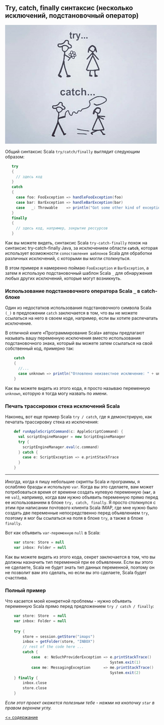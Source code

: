 ## Try, catch, finally синтаксис (несколько исключений, подстановочный оператор)

![alt text](https://github.com/steklopod/Functions/blob/master/src/main/resources/images/try-catch.png "try-catch")

Общий синтаксис Scala `try/catch/finally` выглядит следующим образом:

<!-- code -->
```scala
   try
   {
     // здесь код
   } 
   catch
   {
     case foo: FooException => handleFooException(foo)
     case bar: BarException => handleBarException(bar)
     case   _: Throwable    => println("Got some other kind of exception")
   }
   finally
   {
     // здесь код, например, закрытие рессурсов
   } 
```

Как вы можете видеть, синтаксис Scala `try-catch-finally` похож на синтаксис try-catch-finally Java, за исключением 
области **`catch`**, которая использует возможности `сопоставления шаблонов` Scala для обработки различных исключений, 
с которыми вы могли столкнуться.

В этом примере я намеренно поймаю `FooException` и `BarException`, а затем я использую подстановочный шаблон Scala 
`_` для обнаружения любых других исключений, которые могут возникнуть.

### Использование подстановочного оператора Scala `_` в catch-блоке

Один из недостатков использования подстановочного символа Scala `(_)` в предложении `catch` заключается в том, что 
вы не можете ссылаться на него в своем коде, например, если вы хотите распечатать исключение.

В отличной книге «Программирование Scala» авторы предлагают называть вашу переменную исключения вместо использования 
подстановочного знака, который вы можете затем ссылаться на свой собственный код, примерно так:

<!-- code -->
```scala
    catch
    {
      //...
      case unknown => println("Отловлено неизвестное исключение: " + unknown)
    }
```

Как вы можете видеть из этого кода, я просто называю переменную `unknown`, которую я тогда могу назвать по имени.

### Печать трассировки стека исключений Scala

Наконец, вот еще пример Scala `try / catch`, где я демонстрирую, как печатать трассировку стека из исключения:

<!-- code -->
```scala
    def runAppleScriptCommand(c: AppleScriptCommand) {
      val scriptEngineManager = new ScriptEngineManager
      try {
        scriptEngineManager.eval(c.command)
      } catch {
        case e: ScriptException => e.printStackTrace
      }
    }
```

___

Иногда, когда я пишу небольшие скрипты Scala и программы, я ослабляю бразды и использую `var`. Когда вы это сделаете,
 вам может потребоваться время от времени создать нулевую переменную (**`var`**, а не `val`), например, когда вам нужно 
 объявить переменную прямо перед ее использованием в блоке `try, catch, finally`. Я просто столкнулся с этим при 
 написании почтового клиента Scala IMAP, где мне нужно было создать две переменные непосредственно перед объявлением 
 `try`, поэтому я мог бы ссылаться на поля в блоке `try`, а также в блоке `finally`.

Вот как объявить `var-переменную` `null`  в Scala:

<!-- code -->
```scala
    var store: Store = null
    var inbox: Folder = null
```

Как вы можете видеть из этого кода, секрет заключается в том, что вы должны назначить тип переменной при ее объявлении. 
Если вы этого не сделаете, Scala не будет знать тип данных переменной, поэтому он не позволит вам это сделать, но если 
вы это сделаете, Scala будет счастлива.

### Полный пример
Что касается моей конкретной проблемы - нужно объявить переменную Scala прямо перед предложением `try / catch / finally`:

<!-- code -->
```scala
    var store: Store  = null
    var inbox: Folder = null
    
    try {
        store = session.getStore("imaps")
        inbox = getFolder(store, "INBOX")
        // rest of the code here ...
        catch {
            case  e: NoSuchProviderException => e.printStackTrace()
                                                System.exit(1)
            case me: MessagingException      => me.printStackTrace()
                                                System.exit(2)
    } finally {
        inbox.close
        store.close
    }
```

_Если этот проект окажется полезным тебе - нажми на кнопочку `star` в правом верхнем углу._

[<= содержание](https://github.com/steklopod/Functions/blob/master/readme.md)